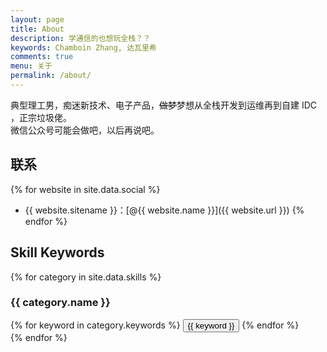 ```yaml
---
layout: page
title: About
description: 学通信的也想玩全栈？？
keywords: Chamboin Zhang, 达瓦里希
comments: true
menu: 关于
permalink: /about/
---
```


典型理工男，痴迷新技术、电子产品，~~做梦~~梦想从全栈开发到运维再到自建 IDC ，正宗垃圾佬。  
微信公众号可能会做吧，以后再说吧。

## 联系

{% for website in site.data.social %}
* {{ website.sitename }}：[@{{ website.name }}]({{ website.url }})
{% endfor %}

## Skill Keywords

{% for category in site.data.skills %}
### {{ category.name }}
<div class="btn-inline">
{% for keyword in category.keywords %}
<button class="btn btn-outline" type="button">{{ keyword }}</button>
{% endfor %}
</div>
{% endfor %}
